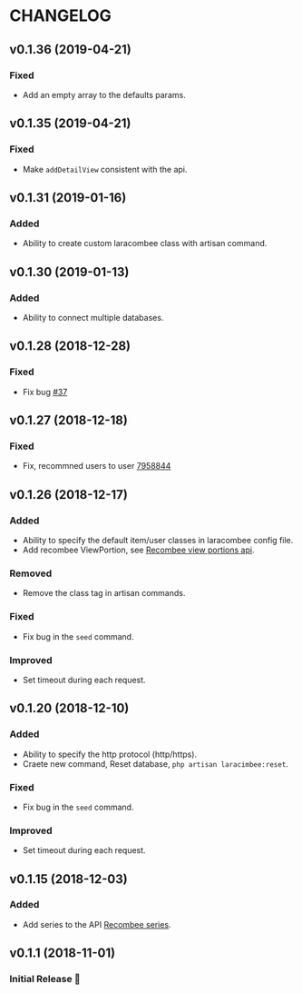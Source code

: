 # CHANGELOG

## v0.1.36 (2019-04-21)

### Fixed

- Add an empty array to the defaults params.

## v0.1.35 (2019-04-21)

### Fixed

- Make `addDetailView` consistent with the api.

## v0.1.31 (2019-01-16)

### Added

- Ability to create custom laracombee class with artisan command.

## v0.1.30 (2019-01-13)

### Added

- Ability to connect multiple databases.

## v0.1.28 (2018-12-28)

### Fixed

- Fix bug [#37](https://github.com/amranidev/laracombee/issues/37)

## v0.1.27 (2018-12-18)

### Fixed

- Fix, recommned users to user [7958844](https://github.com/amranidev/laracombee/commit/795884494ff0a83d4191ef2cd50ceb596eee4676)

## v0.1.26 (2018-12-17)

### Added

- Ability to specify the default item/user classes in laracombee config file.
- Add recombee ViewPortion, see [Recombee view portions api](https://docs.recombee.com/api.html#view-portions).

### Removed

- Remove the class tag in artisan commands.

### Fixed

- Fix bug in the `seed` command.

### Improved

- Set timeout during each request.

## v0.1.20 (2018-12-10)

### Added

- Ability to specify the http protocol (http/https).
- Craete new command, Reset database, `php artisan laracimbee:reset`.

### Fixed

- Fix bug in the `seed` command.

### Improved

- Set timeout during each request.

## v0.1.15 (2018-12-03)

### Added

- Add series to the API [Recombee series](https://docs.recombee.com/api.html#series).

## v0.1.1 (2018-11-01)

### Initial Release :tada:
